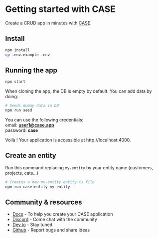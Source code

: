 # Getting started with CASE

Create a CRUD app in minutes with [CASE](https://case.app).

## Install

```bash
npm install
cp .env.example .env
```

## Running the app

```bash
npm start
```

When cloning the app, the DB is empty by default. You can add data by doing:

```bash
# Seeds dummy data in DB
npm run seed
```

You can use the following credentials:<br/>
email: **user1@case.app**<br/>
password: **case**

Voilà ! Your application is accessible at http://localhost:4000.

## Create an entity

Run this command replacing `my-entity` by your entity name (customers, projects, cats...)

```bash
# Creates a new my-entity.entity.ts file
npm run case:entity my-entity
```

## Community & resources

- [Docs](https://docs.case.app) - To help you create your CASE application
- [Discord](https://discord.gg/FepAked3W7) - Come chat with the community
- [Dev.to](https://dev.to/casejs) - Stay tuned
- [Github](https://github.com/casejs/case/issues) - Report bugs and share ideas
